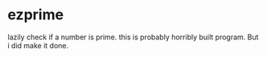 # ezprime

lazily check if a number is prime.
this is probably horribly built program.  But i did make it done.